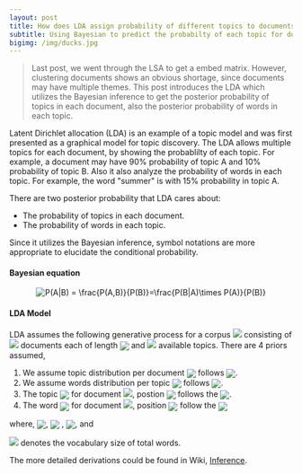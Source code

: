 ```yaml
---
layout: post
title: How does LDA assign probability of different topics to documents?
subtitle: Using Bayesian to predict the probabilty of each topic for documents.
bigimg: /img/ducks.jpg
---
```


> Last post, we went through the LSA to get a embed matrix. However, clustering documents shows an obvious shortage, since documents may have multiple themes. This post introduces the LDA which utilizes the Bayesian inference to get the posterior probability of topics in each document, also the posterior probability of words in each topic.


Latent Dirichlet allocation (LDA) is an example of a topic model and was first presented as a graphical model for topic discovery. The LDA allows multiple topics for each document, by showing the probablilty of each topic. For example, a document may have 90% probability of topic A and 10% probability of topic B. Also it also analyze the probability of words in each topic. For example, the word "summer" is with 15% probability in topic A.

There are two posterior probability that LDA cares about: 

*  The probability of topics in each document.
*  The probability of words in each topic.

Since it utilizes the Bayesian inference, symbol notations are more appropriate to elucidate the conditional probability. 

#### Bayesian equation

<div align = "center">
<img src="https://latex.codecogs.com/svg.latex?\mathbf{P(A|B)&space;=&space;\frac{P(A\cap B)}{P(B)}=\frac{P(B|A)\times&space;P(A)}{P(B)}}" title="P(A|B) = \frac{P(A,B)}{P(B)}=\frac{P(B|A)\times P(A)}{P(B)}" />
</div>

#### LDA Model

LDA assumes the following generative process for a corpus <img src="https://latex.codecogs.com/svg.latex?D"/> consisting of <img src="https://latex.codecogs.com/svg.latex?M"  />  documents each of length <img src="https://latex.codecogs.com/svg.latex?N_{i}"  align = "center"  /> and <img src="https://latex.codecogs.com/svg.latex?K" /> available topics. There are 4 priors assumed,

1. We assume topic distribution per document <img src="https://latex.codecogs.com/svg.latex?\mathbf{\theta_{d}}" align = "center" /> follows <img src="https://latex.codecogs.com/svg.latex?\mathbf{Dir_K(\alpha)}" align = "center" />.
2.  We assume words distribution per topic <img src="https://latex.codecogs.com/svg.latex?\mathbf{\varphi_k}" align = "center" /> follows <img src="https://latex.codecogs.com/svg.latex?\mathbf{Dir_V(\beta)}" align = "center" />.
3. The topic  <img src="https://latex.codecogs.com/svg.latex?\mathbf{z_{dw}}" align = "center" />
for document <img src="https://latex.codecogs.com/svg.latex?d"  />, postion <img src="https://latex.codecogs.com/svg.latex?w" align = "center" /> follows the <img src="https://latex.codecogs.com/svg.latex?\mathbf{Categorical_K(\theta_d)}" align = "center" />.
4. The word <img src="https://latex.codecogs.com/svg.latex?\mathbf{w_{dw}}" align = "center" /> for document <img src="https://latex.codecogs.com/svg.latex?d"  />, position <img src="https://latex.codecogs.com/svg.latex?w" align = "center" /> follow the <img src="https://latex.codecogs.com/svg.latex?\mathbf{Categorical_V(\varphi_{z_{dw}})}" align = "center" />

where, <img src="https://latex.codecogs.com/svg.latex?d&space;\in&space;\{1,2,\ldots,M\}" align = "center" />, <img src="https://latex.codecogs.com/svg.latex?w&space;\in&space;\{1,2,\ldots,N_i\}" align = "center" /> , <img src="https://latex.codecogs.com/svg.latex?k&space;\in&space;\{1,2,\ldots,K\}" align = "center" />, and
 
<img src="https://latex.codecogs.com/svg.latex?V"/> denotes the vocabulary size of total words.

The more detailed derivations could be found in Wiki, [Inference](https://en.wikipedia.org/wiki/Latent_Dirichlet_allocation#Inference).

